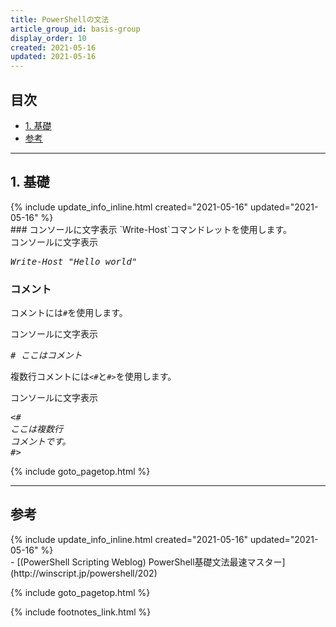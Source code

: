 ```yaml
---
title: PowerShellの文法
article_group_id: basis-group
display_order: 10
created: 2021-05-16
updated: 2021-05-16
---
```


## <a name="index">目次</a>

<ul id="index_ul">
<li><a href="#basis">1. 基礎</a></li>
<li><a href="#reference">参考</a></li>
</ul>

* * *
## <a name="basis">1. 基礎</a>
<div class="chapter-updated">{% include update_info_inline.html created="2021-05-16" updated="2021-05-16" %}</div>
### コンソールに文字表示
`Write-Host`コマンドレットを使用します。
<div class="code-box">
<div class="title">コンソールに文字表示</div>
<pre>
<em>Write-Host</em> <em class="blue">"Hello world"</em>
</pre>
</div>

### コメント
コメントには`#`を使用します。
<div class="code-box">
<div class="title">コンソールに文字表示</div>
<pre>
<em class="comment"># ここはコメント</em>
</pre>
</div>

複数行コメントには`<#`と`#>`を使用します。
<div class="code-box">
<div class="title">コンソールに文字表示</div>
<pre>
<em class="comment">&lt;#
ここは複数行
コメントです。
#&gt;</em>
</pre>
</div>

{% include goto_pagetop.html %}

* * *
## <a name="reference">参考</a>
<div class="chapter-updated">{% include update_info_inline.html created="2021-05-16" updated="2021-05-16" %}</div>
- [(PowerShell Scripting Weblog) PowerShell基礎文法最速マスター](http://winscript.jp/powershell/202)

{% include goto_pagetop.html %}

{% include footnotes_link.html %}
